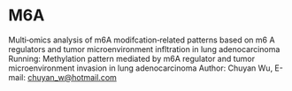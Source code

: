 # M6A
Multi‑omics analysis of ­m6A modifcation‑related patterns based on ­m6 A regulators and tumor microenvironment infltration in lung adenocarcinoma
Running:  Methylation pattern mediated by m6A regulator and tumor microenvironment invasion in lung adenocarcinoma
Author: Chuyan Wu, E-mail: chuyan_w@hotmail.com
